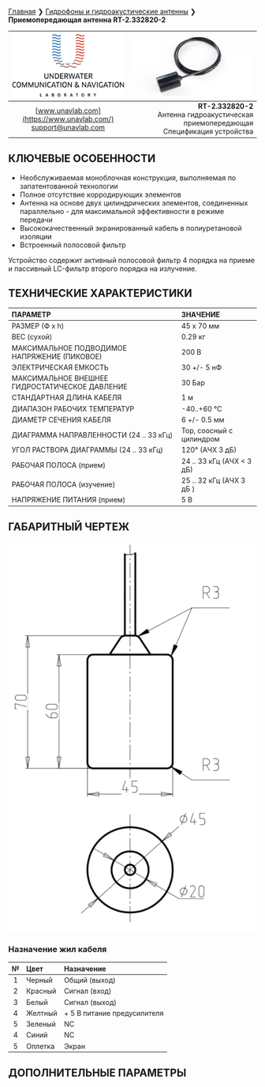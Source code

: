 [Главная](/README_RU) ❯ [Гидрофоны и гидроакустические антенны](/underwater_acoustic_antennas_ru) ❯ **Приемопередающая антенна RT-2.332820-2**

<div style="page-break-after: always;"></div>

| ![logo](/documentation/sm_logo.png) | ![logo](/documentation/def_buoy_txd.png) |
| :---: | ---: |
| [www.unavlab.com](https://www.unavlab.com/) <br/> [support@unavlab.com](mailto:support@unavlab.com) | **RT-2.332820-2** <br/> Антенна гидроакустическая приемопередающая <br/> Спецификация устройства |

## КЛЮЧЕВЫЕ ОСОБЕННОСТИ

* Необслуживаемая моноблочная конструкция, выполняемая по запатентованной технологии
* Полное отсутствие корродирующих элементов
* Антенна на основе двух цилиндрических элементов, соединенных параллельно - для максимальной эффективности в режиме передачи
* Высококачественный экранированный кабель в полиуретановой изоляции
* Встроенный полосовой фильтр

Устройство содержит активный полосовой фильтр 4 порядка на приеме и пассивный LC-фильтр второго порядка на излучение.

## ТЕХНИЧЕСКИЕ ХАРАКТЕРИСТИКИ

| ПАРАМЕТР | ЗНАЧЕНИЕ |
| :--- | :--- |
| РАЗМЕР (Ф х h) | 45 x 70 мм |
| ВЕС (сухой) | 0.29 кг |
| МАКСИМАЛЬНОЕ ПОДВОДИМОЕ НАПРЯЖЕНИЕ (ПИКОВОЕ) | 200 В |
| ЭЛЕКТРИЧЕСКАЯ ЕМКОСТЬ | 30 +/- 5 нФ |
| МАКСИМАЛЬНОЕ ВНЕШНЕЕ ГИДРОСТАТИЧЕСКОЕ ДАВЛЕНИЕ | 30 Бар |
| СТАНДАРТНАЯ ДЛИНА КАБЕЛЯ | 1 м |
| ДИАПАЗОН РАБОЧИХ ТЕМПЕРАТУР | -40..+60 °С |
| ДИАМЕТР СЕЧЕНИЯ КАБЕЛЯ | 6 +/- 0.5 мм |
| ДИАГРАММА НАПРАВЛЕННОСТИ (24 .. 33 кГц) | Тор, соосный с цилиндром |
| УГОЛ РАСТВОРА ДИАГРАММЫ (24 .. 33 кГц) | 120° (АЧХ 3 дБ) |
| РАБОЧАЯ ПОЛОСА (прием) | 24 .. 33 кГц (АЧХ < 3 дБ) |
| РАБОЧАЯ ПОЛОСА (изучение) | 25 .. 32 кГц (АЧХ 3 дБ ) |
| НАПРЯЖЕНИЕ ПИТАНИЯ (прием) | 5 В |

<div style="page-break-after: always;"></div>

## ГАБАРИТНЫЙ ЧЕРТЕЖ

![RT_2_332820_1_drawings](/documentation/RT_2_332820_1_drawings.png)

### Назначение жил кабеля

| № | Цвет | Назначение |
| :---: | :--- | :--- |
| 1 | Черный | Общий (выход) |
| 2 | Красный | Сигнал (вход) |
| 3 | Белый | Сигнал (выход) |
| 4 | Желтный | + 5 В питание предусилителя |
| 5 | Зеленый | NC |
| 4 | Синий | NC |
| 5 | Оплетка | Экран |

<div style="page-break-after: always;"></div>

## ДОПОЛНИТЕЛЬНЫЕ ПАРАМЕТРЫ


<div style="page-break-after: always;"></div>



<div style="page-break-after: always;"></div>
